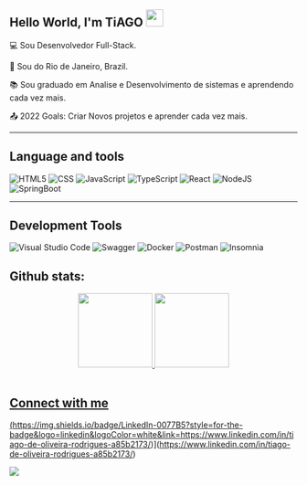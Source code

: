 ## Hello World, I'm TiAGO  <img src=https://github.com/TheDudeThatCode/TheDudeThatCode/blob/master/Assets/Earth.gif width="30">

:computer: Sou Desenvolvedor Full-Stack.

:house_with_garden: Sou do Rio de Janeiro, Brazil.

:books: Sou graduado em Analise e Desenvolvimento de sistemas e aprendendo cada vez mais.

:outbox_tray: 2022 Goals: Criar Novos projetos e aprender cada vez mais.

----------------------------------------------------------------------------------
## Language and tools

  ![HTML5](https://img.shields.io/badge/HTML5-E34F26?style=for-the-badge&logo=html5&logoColor=white)
  ![CSS](https://img.shields.io/badge/CSS3-1572B6?style=for-the-badge&logo=css3&logoColor=white)
  ![JavaScript](https://img.shields.io/badge/JavaScript-323330?style=for-the-badge&logo=javascript&logoColor=F7DF1E)
  ![TypeScript](https://img.shields.io/badge/TypeScript-007ACC?style=for-the-badge&logo=typescript&logoColor=white)
  ![React](https://img.shields.io/badge/React-20232A?style=for-the-badge&logo=react&logoColor=61DAFB)
  ![NodeJS](https://img.shields.io/badge/Node.js-339933?style=for-the-badge&logo=nodedotjs&logoColor=white)
  ![SpringBoot](https://img.shields.io/badge/Spring_Boot-F2F4F9?style=for-the-badge&logo=spring-boot)
  
----------------------------------------------------------------------------------

## Development Tools

![Visual Studio Code](https://img.shields.io/badge/Visual_Studio_Code-0078D4?style=for-the-badge&logo=visual%20studio%20code&logoColor=white)
 ![Swagger](https://img.shields.io/badge/Swagger-85EA2D?style=for-the-badge&logo=Swagger&logoColor=white)
![Docker](https://img.shields.io/badge/Docker-2CA5E0?style=for-the-badge&logo=docker&logoColor=white)
![Postman](https://img.shields.io/badge/Postman-FF6C37?style=for-the-badge&logo=Postman&logoColor=white)
![Insomnia](https://img.shields.io/badge/Insomnia-5849be?style=for-the-badge&logo=Insomnia&logoColor=white)


## Github stats:
<div align="center">
  <a href="https://github.com/PLSR12">
  <img height="130em" src="https://github-readme-stats.vercel.app/api?username=tor60903&hide_title=true&show_icons=true&theme=dark&include_all_commits=true&count_private=true"/>
  <img height="130em" src="https://github-readme-stats.vercel.app/api/top-langs/?username=tor60903&hide_title=true&layout=compact&langs_count=7&theme=dark"/>
</div><br>
 
  
## Connect with me

(https://img.shields.io/badge/LinkedIn-0077B5?style=for-the-badge&logo=linkedin&logoColor=white&link=https://www.linkedin.com/in/tiago-de-oliveira-rodrigues-a85b2173/)](https://www.linkedin.com/in/tiago-de-oliveira-rodrigues-a85b2173/)

<a href = "mailto:tor60903_@hotmail.com"><img src="https://img.shields.io/badge/-Gmail-%23333?style=for-the-badge&logo=gmail&logoColor=white" target="_blank"></a>

